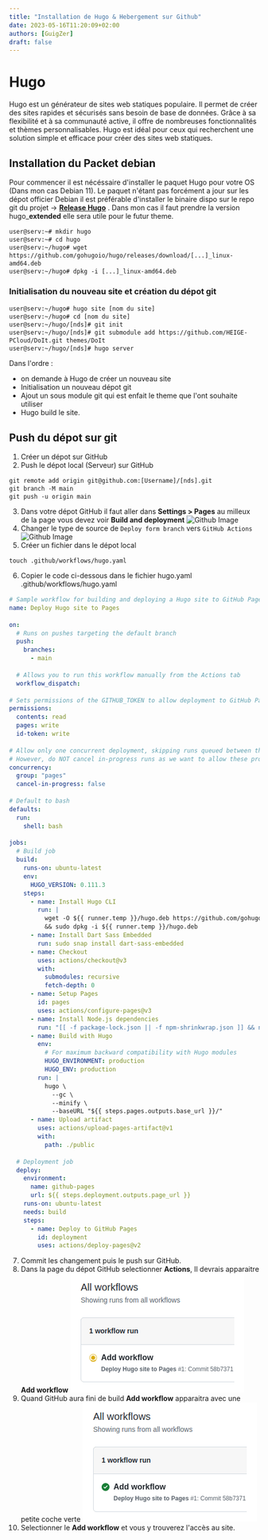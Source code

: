 ```yaml
---
title: "Installation de Hugo & Hebergement sur Github"
date: 2023-05-16T11:20:09+02:00
authors: [GuigZer]
draft: false
---
```


# Hugo

Hugo est un générateur de sites web statiques populaire. Il permet de créer des sites rapides et sécurisés sans besoin de base de données. Grâce à sa flexibilité et à sa communauté active, <!--more--> il offre de nombreuses fonctionnalités et thèmes personnalisables. Hugo est idéal pour ceux qui recherchent une solution simple et efficace pour créer des sites web statiques.
## Installation du Packet debian

Pour commencer il est nécéssaire d'installer le paquet Hugo pour votre OS (Dans mon cas Debian 11). Le paquet n'étant pas forcément a jour sur les dépot officier Debian il est préférable d'installer le binaire dispo sur le repo git du projet → **[Release Hugo](https://github.com/gohugoio/hugo/releases "Release Hugo")** . Dans mon cas il faut prendre la version hugo_**__extended__** elle sera utile pour le futur theme.
```console
user@serv:~# mkdir hugo
user@serv:~# cd hugo
user@serv:~/hugo# wget https://github.com/gohugoio/hugo/releases/download/[...]_linux-amd64.deb
user@serv:~/hugo# dpkg -i [...]_linux-amd64.deb
```
### Initialisation du nouveau site et création du dépot git

```console
user@serv:~/hugo# hugo site [nom du site]
user@serv:~/hugo# cd [nom du site]
user@serv:~/hugo/[nds]# git init
user@serv:~/hugo/[nds]# git submodule add https://github.com/HEIGE-PCloud/DoIt.git themes/DoIt
user@serv:~/hugo/[nds]# hugo server
```

Dans l'ordre :
+ on demande à Hugo de créer un nouveau site  
+ Initialisation un nouveau dépot git
+ Ajout un sous module git qui est enfait le theme que l'ont souhaite utiliser
+ Hugo build le site.

## Push du dépot sur git

1. Créer un dépot sur GitHub
2. Push le dépot local (Serveur) sur GitHub
```console
git remote add origin git@github.com:[Username]/[nds].git
git branch -M main
git push -u origin main
```
3. Dans votre dépot GitHub il faut aller dans **Settings > Pages** au milleux de la page vous devez voir **Build and deployment** 
![Github Image](gh-pages-1.png)
4. Changer le type de source de `Deploy form branch` vers `GitHub Actions`
![Github Image](gh-pages-2.png)
5. Créer un fichier dans le dépot local
```console
touch .github/workflows/hugo.yaml
```
6. Copier le code ci-dessous dans le fichier hugo.yaml
.github/workflows/hugo.yaml
```yaml
# Sample workflow for building and deploying a Hugo site to GitHub Pages
name: Deploy Hugo site to Pages

on:
  # Runs on pushes targeting the default branch
  push:
    branches:
      - main

  # Allows you to run this workflow manually from the Actions tab
  workflow_dispatch:

# Sets permissions of the GITHUB_TOKEN to allow deployment to GitHub Pages
permissions:
  contents: read
  pages: write
  id-token: write

# Allow only one concurrent deployment, skipping runs queued between the run in-progress and latest queued.
# However, do NOT cancel in-progress runs as we want to allow these production deployments to complete.
concurrency:
  group: "pages"
  cancel-in-progress: false

# Default to bash
defaults:
  run:
    shell: bash

jobs:
  # Build job
  build:
    runs-on: ubuntu-latest
    env:
      HUGO_VERSION: 0.111.3
    steps:
      - name: Install Hugo CLI
        run: |
          wget -O ${{ runner.temp }}/hugo.deb https://github.com/gohugoio/hugo/releases/download/v${HUGO_VERSION}/hugo_extended_${HUGO_VERSION}_linux-amd64.deb \
          && sudo dpkg -i ${{ runner.temp }}/hugo.deb          
      - name: Install Dart Sass Embedded
        run: sudo snap install dart-sass-embedded
      - name: Checkout
        uses: actions/checkout@v3
        with:
          submodules: recursive
          fetch-depth: 0
      - name: Setup Pages
        id: pages
        uses: actions/configure-pages@v3
      - name: Install Node.js dependencies
        run: "[[ -f package-lock.json || -f npm-shrinkwrap.json ]] && npm ci || true"
      - name: Build with Hugo
        env:
          # For maximum backward compatibility with Hugo modules
          HUGO_ENVIRONMENT: production
          HUGO_ENV: production
        run: |
          hugo \
            --gc \
            --minify \
            --baseURL "${{ steps.pages.outputs.base_url }}/"          
      - name: Upload artifact
        uses: actions/upload-pages-artifact@v1
        with:
          path: ./public

  # Deployment job
  deploy:
    environment:
      name: github-pages
      url: ${{ steps.deployment.outputs.page_url }}
    runs-on: ubuntu-latest
    needs: build
    steps:
      - name: Deploy to GitHub Pages
        id: deployment
        uses: actions/deploy-pages@v2
```
7. Commit les changement puis le push sur GitHub.
8. Dans la page du dépot GitHub selectionner **Actions**, Il devrais apparaitre **Add workflow**
![Github Image](gh-pages-3.png) 
9. Quand GitHub aura fini de build **Add workflow** apparaitra avec une petite coche verte
![Github Image](gh-pages-4.png) 
10. Selectionner le **Add workflow** et vous y trouverez l'accès au site.
